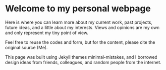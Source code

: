 # Welcome to my personal webpage

Here is where you can learn more about my current work, past projects, future ideas, and a little about my interests.
Views and opinions are my own and only represent my tiny point of view.

Feel free to reuse the codes and form, but for the content, please cite the original source (Me).

This page was built using Jekyll themes minimal-mistakes, and I borrowed design ideas from friends, colleagues, and random people from the internet.




